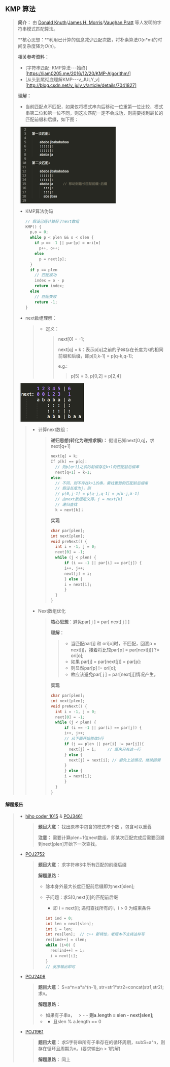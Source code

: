 ## KMP 算法

> **简介：** 由 [Donald Knuth](https://en.wikipedia.org/wiki/Donald_Knuth)/[James H. Morris](https://en.wikipedia.org/wiki/James_H._Morris)/[Vaughan Pratt](https://en.wikipedia.org/wiki/Vaughan_Pratt) 等人发明的字符串模式匹配算法。
>
> **核心思想：**利用已计算的信息减少匹配次数，将朴素算法*O*(n\*m)的时间复杂度降为*O*(n)。
>
> **相关参考资料：**
>
> - [字符串匹配: KMP算法---始终][https://liam0205.me/2016/12/20/KMP-Algorithm/]
> - [从头到尾彻底理解KMP---v_JULY_v][http://blog.csdn.net/v_july_v/article/details/7041827]
>
> **理解：** 
>
> - 当前匹配点不匹配，如果仅将模式串向后移动一位重第一位比较，模式串第二位和第一位不同，则这次匹配一定不会成功，则需要找到最长的匹配前缀和后缀，如下图：
>
>   <img src="https://github.com/shuyuFranky/coding/blob/master/img/img1.png" alt="此处应该有图片" width="300px" align="middle"></img>
>
> - KMP算法伪码
>
>   ```c++
>   // 假设已经计算好了next数组
>   KMP() {
>     p,o = 0;
>     while p < plen && o < olen {
>       if p == -1 || par[p] = ori[o]
>         p++, o++;
>       else
>         p = next[p];
>     }
>     if p == plen
>       // 匹配成功
>       index = o - p
>       return index;
>     else
>       // 匹配失败
>       return -1;
>   }
>   ```
>
> - next数组理解：
>
>   > - 定义：
>   >
>   >   > next[0] = -1;
>   >   >
>   >   > next[q] = k：表示p[q]之前的子串存在长度为k的相同前缀和后缀，即p[0,k-1] = p[q-k,q-1];
>   >   >
>   >   > e.g.:
>   >   >
>   >   > > p[5] = 3, p[0,2] = p[2,4]
>   >   > >
>   <img src="https://github.com/shuyuFranky/coding/blob/master/img/img2.png" alt="此处应该有图片" width="200px" align="middle"></img>
>   >
>   > - 计算next数组：
>   >
>   >   > **递归思想(转化为递推求解)：** 假设已知next[0,q]，求next[q+1]
>   >   >
>   >   > ```c++
>   >   > next[q] = k;
>   >   > If p[k] == p[q]:
>   >   > 	// 则p[q+1]之前的前缀存在k+1的匹配前后缀串
>   >   > 	next[q+1] = k+1;
>   >   > else:	
>   >   > 	// 不同，则不存在k+1的串，需找更短的匹配前后缀串
>   >   > 	// 假设长度为j，则
>   >   > 	// p[0,j-1] = p[q-j,q-1] = p[k-j,k-1]
>   >   > 	// 由next数组定义得，j = next[k]
>   >   > 	// 递归查找
>   >   > 	k = next[k]；
>   >   > ```
>   >   >
>   >   >  **实现**
>   >   >
>   >   > ```c++
>   >   > char par[plen];
>   >   > int next[plen];
>   >   > void preNext() {
>   >   >   int i = -1, j = 0;
>   >   >   next[0] = -1;
>   >   >   while (j < plen) {
>   >   >   	if (i == -1 || par[i] == par[j]) {
>   >   >       i++, j++;
>   >   >       next[j] = i;
>   >   >   	} else {
>   >   >       i = next[i];
>   >   >   	}  
>   >   >   }
>   >   > }
>   >   > ```
>   >
>   > - Next数组优化
>   >
>   >   > **核心思想**：避免par[ j ] = par[ next[ j ] ]
>   >   >
>   >   > **理解**：
>   >   >
>   >   > > - 当匹配par[j] 和 ori[o]时，不匹配，回溯p = next[j]，接着将比较par[p] = par[next[j]] ?= ori[o];
>   >   > > - 如果 par[j] = par[next[j]] = par[p]:
>   >   > > - 则显然par[p] != ori[o];
>   >   > > - 故应该避免par[ j ] = par[next[j]]情况产生。
>   >   >
>   >   > **实现**
>   >   >
>   >   > ```c++
>   >   > char par[plen];
>   >   > int next[plen];
>   >   > void preNext() {
>   >   >   int i = -1, j = 0;
>   >   >   next[0] = -1;
>   >   >   while (j < plen) {
>   >   >   	if (i == -1 || par[i] == par[j]) {
>   >   >       i++, j++;
>   >   >       // 从下面开始修改5行
>   >   >       if (j == plen || par[i] != par[j]){
>   >   >         next[j] = i;     // 原来只有这一行
>   >   >       } else {
>   >   >         next[j] = next[i]; // 避免上述情况，继续回溯
>   >   >       }
>   >   >   	} else {
>   >   >       i = next[i];
>   >   >   	}  
>   >   >   }
>   >   > }
>   >   > ```

#### 解题报告

> - [hiho coder 1015](https://github.com/shuyuFranky/coding/blob/master/kmp/hiho1015.cpp)	&	[POJ3461](https://github.com/shuyuFranky/coding/blob/master/kmp/poj3461.cpp)
>
>   > **题目大意：** 找出原串中包含的模式串个数 ，包含可以重叠
>   >
>   > **注意：** 需要计算plen+1位next数组，即某次匹配完成后需要回溯到next[plen]开始下一次查找。
>
> - [POJ2752](https://github.com/shuyuFranky/coding/blob/master/kmp/poj2752.cpp)
>
>   > **题目大意：** 求字符串S中所有匹配的前缀后缀
>   >
>   > **解题思路：**
>   >
>   > - 除本身外最大长度匹配前后缀即为next[slen];
>   >
>   > - 子问题：求S[0,next[i]]的匹配前后缀
>   >
>   >   - 即 i = next[i]; 递归查找所有的i，i > 0 为结束条件
>   >
>   >   ```c++
>   >   int ind = 0;
>   >   int len = next[slen];
>   >   int i = len;
>   >   int res[len];  // c++ 新特性，老版本不支持这样写
>   >   res[ind++] = slen;
>   >   while (i>0) {
>   >     res[ind++] = i;
>   >     i = next[i];
>   >   }
>   >   // 反序输出即可
>   >   ```
>
> - [POJ2406](https://github.com/shuyuFranky/coding/blob/master/kmp/poj2406.cpp)
>
>   > **题目大意：** S=a^n=a\*a^(n-1), str=str1\*str2=concat(str1,str2); 求n。
>   >
>   > **解题思路：**
>   >
>   > - 如果有子串a，
>   > - - **则a.length = slen - next[slen];**
>   > - - 且slen % a.length == 0
>
> - [POJ1961](https://github.com/shuyuFranky/coding/blob/master/kmp/poj1961.cpp)
>
>   > **题目大意：** 求S字符串所有子串存在的循环周期，subS=a^n，则存在循环且周期为n。(要求输出n > 1的解)
>   >
>   > **解题思路：** 同上

